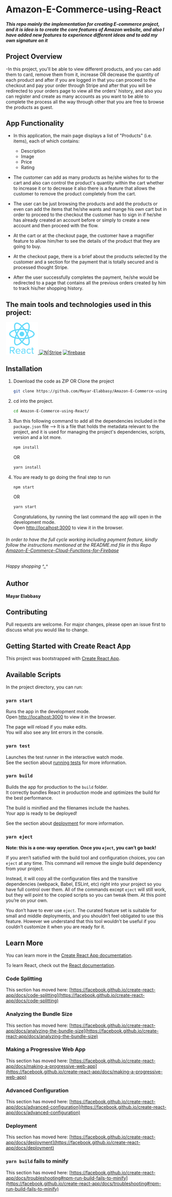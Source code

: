# Amazon-E-Commerce-using-React

##### This repo mainly the implementation for creating E-commerce project, and it is idea is to create the core features of Amazon website, and also I have added new features to experience different ideas and to add my own signature on it

## Project Overview

-In this project, you'll be able to view different products, and you can add them to card, remove them from it, increase OR decrease the quantity of each product and after if you are logged in that you can proceed to the checkout and pay your order through Stripe and after that you will be redirected to your orders page to view all the orders' history, and also you can register and create as many accounts as you want to be able to complete the process all the way through other that you are free to browse the products as guest.

## App Functionality

- In this application, the main page displays a list of "Products" (i.e. items), each of which contains:
     * Description
     * Image
     * Price
     * Rating
     
- The customer can add as many products as he/she wishes for to the cart and also can control the product's quantity within the cart whether to increase it or to decrease it also there is a feature that allows the customer to remove the product completely from the cart.
     
- The user can be just browsing the products and add the products or even can add the items that he/she wants and mange his own cart but in order to proceed to the checkout the customer has to sign in if he/she has already created an account before or simply to create a new account and then proceed with the flow.

- At the cart or at the checkout page, the customer have a magnifier feature to allow him/her to see the details of the product that they are going to buy.

- At the checkout page, there is a brief about the products selected by the customer and a section for the payment that is totally secured and is processed thought Stripe.

- After the user successfully completes the payment, he/she would be redirected to a page that contains all the previous orders created by him to track his/her shopping history.

## The main tools and technologies used in this project:

<a href="https://reactjs.org/" target="_blank" rel="noreferrer"> <img src="https://raw.githubusercontent.com/devicons/devicon/master/icons/react/react-original-wordmark.svg" alt="react" width="100" height="100"/> </a> [![N|Stripe](https://upload.wikimedia.org/wikipedia/commons/thumb/b/ba/Stripe_Logo%2C_revised_2016.svg/200px-Stripe_Logo%2C_revised_2016.svg.png)](https://stripe.com/en-gb-us)  <a href="https://firebase.google.com/" target="_blank" rel="noreferrer"> <img src="https://www.vectorlogo.zone/logos/firebase/firebase-icon.svg" alt="firebase" width="100" height="100"/> </a>


## Installation

1. Download the code as ZIP OR Clone the project
    ```sh
    git clone https://github.com/Mayar-Elabbasy/Amazon-E-Commerce-using-React.git
    ```
2. cd into the project. 
    ```sh
    cd Amazon-E-Commerce-using-React/
    ```
3.  Run this following command to add all the dependencies included in the ```package.json``` file --> It is a file that holds the metadata relevant to the project, and it is used for managing the project's dependencies, scripts, version and a lot more.
    ```sh
    npm install
    ```
    OR
    ```sh
    yarn install
    ```
4. You are ready to go doing the final step to run
    ```sh
    npm start
    ```
    OR
    ```sh
    yarn start
    ```
    Congratulations, by running the last command the app will open in the development mode.\
    Open [http://localhost:3000](http://localhost:3000) to view it in the browser.
    


###### In order to have the full cycle working including payment feature, kindly follow the instructions mentioned at the README.md file in this Repo  [Amazon-E-Commerce-Cloud-Functions-for-Firebase](https://github.com/Mayar-Elabbasy/Amazon-E-Commerce-Cloud-Functions-for-Firebase)

###### Happy shopping ^_^

## Author
**Mayar Elabbasy**

## Contributing
Pull requests are welcome. For major changes, please open an issue first to discuss what you would like to change.




## Getting Started with Create React App

This project was bootstrapped with [Create React App](https://github.com/facebook/create-react-app).

## Available Scripts

In the project directory, you can run:

### `yarn start`

Runs the app in the development mode.\
Open [http://localhost:3000](http://localhost:3000) to view it in the browser.

The page will reload if you make edits.\
You will also see any lint errors in the console.

### `yarn test`

Launches the test runner in the interactive watch mode.\
See the section about [running tests](https://facebook.github.io/create-react-app/docs/running-tests) for more information.

### `yarn build`

Builds the app for production to the `build` folder.\
It correctly bundles React in production mode and optimizes the build for the best performance.

The build is minified and the filenames include the hashes.\
Your app is ready to be deployed!

See the section about [deployment](https://facebook.github.io/create-react-app/docs/deployment) for more information.

### `yarn eject`

**Note: this is a one-way operation. Once you `eject`, you can’t go back!**

If you aren’t satisfied with the build tool and configuration choices, you can `eject` at any time. This command will remove the single build dependency from your project.

Instead, it will copy all the configuration files and the transitive dependencies (webpack, Babel, ESLint, etc) right into your project so you have full control over them. All of the commands except `eject` will still work, but they will point to the copied scripts so you can tweak them. At this point you’re on your own.

You don’t have to ever use `eject`. The curated feature set is suitable for small and middle deployments, and you shouldn’t feel obligated to use this feature. However we understand that this tool wouldn’t be useful if you couldn’t customize it when you are ready for it.

## Learn More

You can learn more in the [Create React App documentation](https://facebook.github.io/create-react-app/docs/getting-started).

To learn React, check out the [React documentation](https://reactjs.org/).

### Code Splitting

This section has moved here: [https://facebook.github.io/create-react-app/docs/code-splitting](https://facebook.github.io/create-react-app/docs/code-splitting)

### Analyzing the Bundle Size

This section has moved here: [https://facebook.github.io/create-react-app/docs/analyzing-the-bundle-size](https://facebook.github.io/create-react-app/docs/analyzing-the-bundle-size)

### Making a Progressive Web App

This section has moved here: [https://facebook.github.io/create-react-app/docs/making-a-progressive-web-app](https://facebook.github.io/create-react-app/docs/making-a-progressive-web-app)

### Advanced Configuration

This section has moved here: [https://facebook.github.io/create-react-app/docs/advanced-configuration](https://facebook.github.io/create-react-app/docs/advanced-configuration)

### Deployment

This section has moved here: [https://facebook.github.io/create-react-app/docs/deployment](https://facebook.github.io/create-react-app/docs/deployment)

### `yarn build` fails to minify

This section has moved here: [https://facebook.github.io/create-react-app/docs/troubleshooting#npm-run-build-fails-to-minify](https://facebook.github.io/create-react-app/docs/troubleshooting#npm-run-build-fails-to-minify)

